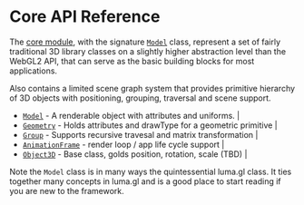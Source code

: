# Core API Reference

The [core module](api-reference/webgl), with the signature [`Model`](model) class, represent a set of fairly traditional 3D library classes on a slightly higher abstraction level than the WebGL2 API, that can serve as the basic building blocks for most applications.

Also contains a limited scene graph system that provides primitive hierarchy of 3D objects with positioning, grouping, traversal and scene support.

* [`Model`](api-reference/core/model) - A renderable object with attributes and uniforms. |
* [`Geometry`](api-reference/core/geometry) - Holds attributes and drawType for a geometric primitive |
* [`Group`](api-reference/core/group) - Supports recursive travesal and matrix transformation |
* [`AnimationFrame`](api-reference/core/animation-frame) - render loop / app life cycle support |
* [`Object3D`](api-reference/core/object3d) - Base class, golds position, rotation, scale (TBD) |

Note the `Model` class is in many ways the quintessential luma.gl class. It ties together many concepts in luma.gl and is a good place to start reading if you are new to the framework.

